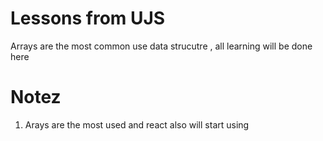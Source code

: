 # Lessons from UJS

Arrays are the most common use data strucutre , all learning will be done here

# Notez

1. Arays are the most used and react also will start using
